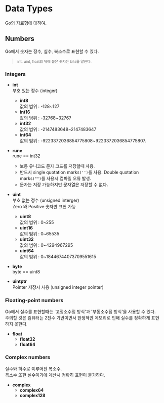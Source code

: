# Data Types
Go의 자료형에 대하여.

## Numbers
Go에서 숫자는 정수, 실수, 복소수로 표현할 수 있다.
> <small>int, uint, float의 뒤에 붙은 숫자는 bits를 말한다. </small>

### Integers
* **int**  
부호 있는 정수 (integer)  
  * **int8**  
  값의 범위 : -128~127
  * **int16**  
  값의 범위 : -32768~32767
  * **int32**  
  값의 범위 : -2147483648~2147483647
  * **int64**  
  값의 범위 : -9223372036854775808~9223372036854775807.

* **rune**  
rune == int32  
  - 보통 유니코드 문자 코드를 저장할때 사용.  
  - 반드시 single quotation marks<code>('')</code>를 사용. Double quotation marks<code>("")</code>를 사용시 컴파일 오류 발생.
  - 문자는 저장 가능하지만 문자열은 저장할 수 없다.

* **uint**  
부호 없는 정수 (unsigned interger)  
Zero 와 Positive 숫자만 표현 가능
  * **uint8**  
  값의 범위 : 0~255
  * **uint16**  
  값의 범위 : 0~65535
  * **uint32**  
  값의 범위 : 0~4294967295
  * **uint64**  
  값의 범위 : 0~18446744073709551615

* **byte**  
byte == uint8

* **uintptr**  
Pointer 저장시 사용 (unsigned integer pointer)


### Floating-point numbers
Go에서 실수를 표현할때는 '고정소수점 방식'과 '부동소수점 방식'을 사용할 수 있다.  
주의할 것은 컴퓨터는 2진수 기반이면서 한정적인 메모리로 인해 실수를 정확하게 표현하지 못한다.
* **float**
  * **float32**
  * **float64**


### Complex numbers
실수와 허수로 이루어진 복소수.  
복소수 또한 실수이기에 계산시 정확히 표현이 불가하다.
* **complex**
  * **complex64**
  * **complex128**